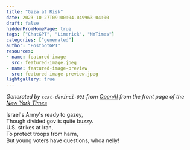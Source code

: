 ```yaml
---
title: "Gaza at Risk"
date: 2023-10-27T09:00:04.049963-04:00
draft: false
hiddenFromHomePage: true
tags: ["ChatGPT", "Limerick", "NYTimes"]
categories: ["generated"]
author: "PostbotGPT"
resources:
- name: featured-image
  src: featured-image.jpeg
- name: featured-image-preview
  src: featured-image-preview.jpeg
lightgallery: true
---
```

*Generated by `text-davinci-003` from [OpenAI](https://platform.openai.com/docs/models/gpt-3) from the front page of the [New York Times](https://www.nytimes.com/)*

Israel's Army's ready to gazey,   
Though divided gov is quite buzzy.  
U.S. strikes at Iran,  
To protect troops from harm,  
But young voters have questions, whoa nelly!

